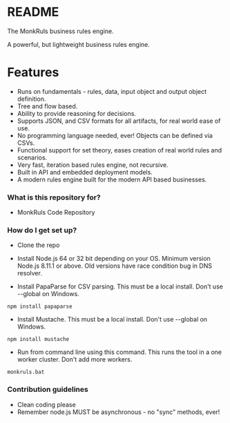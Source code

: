 # README #

The MonkRuls business rules engine.

A powerful, but lightweight business rules engine.

# Features #

* Runs on fundamentals - rules, data, input object and output object definition.
* Tree and flow based.
* Ability to provide reasoning for decisions.
* Supports JSON, and CSV formats for all artifacts, for real world ease of use.
* No programming language needed, ever! Objects can be defined via CSVs.
* Functional support for set theory, eases creation of real world rules and scenarios.
* Very fast, iteration based rules engine, not recursive. 
* Built in API and embedded deployment models. 
* A modern rules engine built for the modern API based businesses. 

### What is this repository for? ###

* MonkRuls Code Repository

### How do I get set up? ###

* Clone the repo

* Install Node.js 64 or 32 bit depending on your OS. Minimum version Node.js 8.11.1 or above. Old versions have race condition bug in DNS resolver.

* Install PapaParse for CSV parsing.  This must be a local install. Don't use --global on Windows.
```
npm install papaparse
```

* Install Mustache.  This must be a local install. Don't use --global on Windows.
```
npm install mustache
```

* Run from command line using this command. This runs the tool in a one worker cluster. Don't add more workers. 
```
monkruls.bat 
```


### Contribution guidelines ###

* Clean coding please
* Remember node.js MUST be asynchronous - no "sync" methods, ever!
